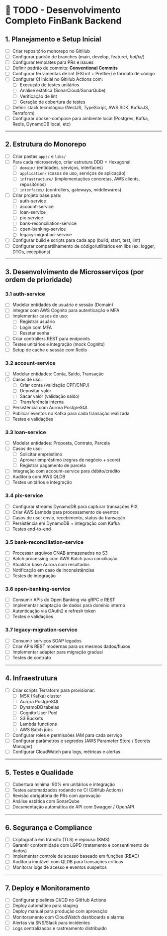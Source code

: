 # 📝 TODO - Desenvolvimento Completo FinBank Backend

## 1. Planejamento e Setup Inicial

- [ ] Criar repositório monorepo no GitHub  
- [ ] Configurar padrão de branches (main, develop, feature/*, hotfix/*)  
- [ ] Configurar templates para PRs e issues  
- [ ] Definir padrão de commits: **Conventional Commits**  
- [ ] Configurar ferramentas de lint (ESLint + Prettier) e formato de código  
- [ ] Configurar CI inicial no GitHub Actions com:  
  - [ ] Execução de testes unitários  
  - [ ] Análise estática (SonarCloud/SonarQube)  
  - [ ] Verificação de lint  
  - [ ] Geração de cobertura de testes  
- [ ] Definir stack tecnológica (NestJS, TypeScript, AWS SDK, KafkaJS, Terraform)  
- [ ] Configurar docker-compose para ambiente local (Postgres, Kafka, Redis, DynamoDB local, etc)

---

## 2. Estrutura do Monorepo

- [ ] Criar pastas `apps/` e `libs/`  
- [ ] Para cada microserviço, criar estrutura DDD + Hexagonal:  
  - [ ] `domain/` (entidades, serviços, interfaces)  
  - [ ] `application/` (casos de uso, serviços de aplicação)  
  - [ ] `infrastructure/` (implementações concretas, AWS clients, repositórios)  
  - [ ] `interfaces/` (controllers, gateways, middlewares)  
- [ ] Criar projeto base para:  
  - [ ] auth-service  
  - [ ] account-service  
  - [ ] loan-service  
  - [ ] pix-service  
  - [ ] bank-reconciliation-service  
  - [ ] open-banking-service  
  - [ ] legacy-migration-service  
- [ ] Configurar build e scripts para cada app (build, start, test, lint)  
- [ ] Configurar compartilhamento de código/utilitários em libs (ex: logger, DTOs, exceptions)  

---

## 3. Desenvolvimento de Microsserviços (por ordem de prioridade)

### 3.1 auth-service

- [ ] Modelar entidades de usuário e sessão (Domain)  
- [ ] Integrar com AWS Cognito para autenticação e MFA  
- [ ] Implementar casos de uso:  
  - [ ] Registrar usuário  
  - [ ] Login com MFA  
  - [ ] Resetar senha  
- [ ] Criar controllers REST para endpoints  
- [ ] Testes unitários e integração (mock Cognito)  
- [ ] Setup de cache e sessão com Redis  

### 3.2 account-service

- [ ] Modelar entidades: Conta, Saldo, Transação  
- [ ] Casos de uso:  
  - [ ] Criar conta (validação CPF/CNPJ)  
  - [ ] Depositar valor  
  - [ ] Sacar valor (validação saldo)  
  - [ ] Transferência interna  
- [ ] Persistência com Aurora PostgreSQL  
- [ ] Publicar eventos no Kafka para cada transação realizada  
- [ ] Testes e validações  

### 3.3 loan-service

- [ ] Modelar entidades: Proposta, Contrato, Parcela  
- [ ] Casos de uso:  
  - [ ] Solicitar empréstimo  
  - [ ] Aprovar empréstimo (regras de negócio + score)  
  - [ ] Registrar pagamento de parcela  
- [ ] Integração com account-service para débito/crédito  
- [ ] Auditoria com AWS QLDB  
- [ ] Testes unitários e integração  

### 3.4 pix-service

- [ ] Configurar streams DynamoDB para capturar transações PIX  
- [ ] Criar AWS Lambda para processamento de eventos  
- [ ] Casos de uso: envio, recebimento, status da transação  
- [ ] Persistência em DynamoDB + integração com Kafka  
- [ ] Testes end-to-end  

### 3.5 bank-reconciliation-service

- [ ] Processar arquivos CNAB armazenados no S3  
- [ ] Batch processing com AWS Batch para conciliação  
- [ ] Atualizar base Aurora com resultados  
- [ ] Notificação em caso de inconsistências  
- [ ] Testes de integração  

### 3.6 open-banking-service

- [ ] Consumir APIs do Open Banking via gRPC e REST  
- [ ] Implementar adaptação de dados para domínio interno  
- [ ] Autenticação via OAuth2 e refresh token  
- [ ] Testes e validações  

### 3.7 legacy-migration-service

- [ ] Consumir serviços SOAP legados  
- [ ] Criar APIs REST modernas para os mesmos dados/fluxos  
- [ ] Implementar adapter para migração gradual  
- [ ] Testes de contrato  

---

## 4. Infraestrutura

- [ ] Criar scripts Terraform para provisionar:  
  - [ ] MSK (Kafka) cluster  
  - [ ] Aurora PostgreSQL  
  - [ ] DynamoDB tabelas  
  - [ ] Cognito User Pool  
  - [ ] S3 Buckets  
  - [ ] Lambda functions  
  - [ ] AWS Batch jobs  
- [ ] Configurar roles e permissões IAM para cada serviço  
- [ ] Configurar parâmetros e segredos (AWS Parameter Store / Secrets Manager)  
- [ ] Configurar CloudWatch para logs, métricas e alertas  

---

## 5. Testes e Qualidade

- [ ] Cobertura mínima: 90% em unitários e integração  
- [ ] Testes automatizados rodando no CI (GitHub Actions)  
- [ ] Revisão obrigatória de PRs com aprovação  
- [ ] Análise estática com SonarQube  
- [ ] Documentação automática de API com Swagger / OpenAPI  

---

## 6. Segurança e Compliance

- [ ] Criptografia em trânsito (TLS) e repouso (KMS)  
- [ ] Garantir conformidade com LGPD (tratamento e consentimento de dados)  
- [ ] Implementar controle de acesso baseado em funções (RBAC)  
- [ ] Auditoria imutável com QLDB para transações críticas  
- [ ] Monitorar logs de acesso e eventos suspeitos  

---

## 7. Deploy e Monitoramento

- [ ] Configurar pipelines CI/CD no GitHub Actions  
- [ ] Deploy automático para staging  
- [ ] Deploy manual para produção com aprovação  
- [ ] Monitoramento com CloudWatch dashboards e alarms  
- [ ] Alertas via SNS/Slack para incidentes  
- [ ] Logs centralizados e rastreamento distribuído  
